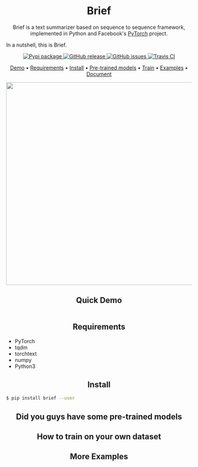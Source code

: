 <h1 align="center">Brief</h1>

<p align="center">Brief is a text summarizer based on sequence to sequence framework, implemented in Python and Facebook's <a href="https://pytorch.org/">PyTorch</a> project.</p>
<p>In a nutshell, this is Brief.</p>

<p align="center">
  <a href="https://pypi.org/project/brief/">
      <img src="https://img.shields.io/pypi/v/brief.svg?colorB=brightgreen"
           alt="Pypi package">
    </a>
  <a href="https://github.com/guokr/brief/releases">
      <img src="https://img.shields.io/github/release/guokr/brief.svg"
           alt="GitHub release">
  </a>
  <a href="https://github.com/guokr/brief/issues">
        <img src="https://img.shields.io/github/issues/guokr/brief.svg"
             alt="GitHub issues">
  </a>
  <a href="https://travis-ci.org/guokr/brief/">
    <img src="https://travis-ci.org/guokr/brief.svg"
         alt="Travis CI">
  </a>
</p>

<p align="center">
  <a href="#quick-demo">Demo</a> •
  <a href="#requirements">Requirements</a> •
  <a href="#install">Install</a> •
  <a href="#did-you-guys-have-some-pre-trained-models">Pre-trained models</a> •
  <a href="#how-to-train-on-your-own-dataset">Train</a> •
  <a href="#more-examples">Examples</a> •
  <a href="https://guokr.github.io/Caver/">Document</a>
</p>

<p align="center">
  <img src=".github/demo.gif?raw=true" width="550">
 </p>

<h2 align="center">Quick Demo</h2>

```python
```

<h2 align="center">Requirements</h2>

* PyTorch
* tqdm
* torchtext
* numpy
* Python3

<h2 align="center">Install</h2>

```bash
$ pip install brief --user
```

<h2 align="center">Did you guys have some pre-trained models</h2>


<h2 align="center">How to train on your own dataset</h2>


<h2 align="center">More Examples</h2>

